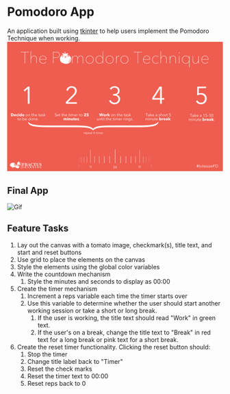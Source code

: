 # Pomodoro App
An application built using [tkinter](http://tcl.tk/man/tcl8.6/contents.htm)
 to help users implement the Pomodoro Technique when working.
![Pomodoro Technique](pomodoro_image.png)

## Final App
![Gif](https://media.giphy.com/media/f2YRrT5qKLxVTN5o3C/giphy.gif)

## Feature Tasks
1. Lay out the canvas with a tomato image, checkmark(s), title text, and start and reset buttons
1. Use grid to place the elements on the canvas
1. Style the elements using the global color variables
1. Write the countdown mechanism
   1. Style the minutes and seconds to display as 00:00
1. Create the timer mechanism
   1. Increment a reps variable each time the timer starts over
    1. Use this variable to determine whether the user should start another working session or take a short or 
       long break.
       1. If the user is working, the title text should read "Work" in green text.
       1. If the user's on a break, change the title text to "Break" in red text for a long break or 
          pink text for a short break.
1. Create the reset timer functionality. Clicking the reset button should:
   1. Stop the timer
   1. Change title label back to "Timer"
   1. Reset the check marks
   1. Reset the timer text to 00:00
   1. Reset reps back to 0
    
    

